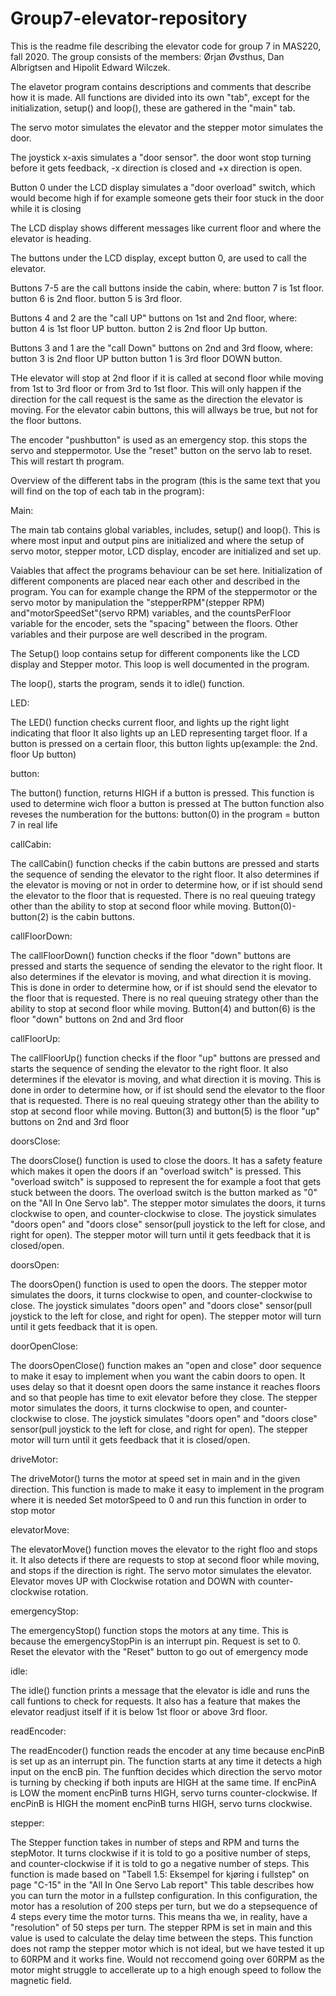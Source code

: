 
# Group7-elevator-repository
This is the readme file describing the elevator code for group 7 in MAS220, fall 2020.
The group consists of the members: Ørjan Øvsthus, Dan Albrigtsen and Hipolit Edward Wilczek.

The elavetor program contains descriptions and comments that describe how it is made.
All functions are divided into its own "tab", except for the initialization, setup() and loop(), these are gathered in the "main" tab.


The servo motor simulates the elevator and the stepper motor simulates the door.

The joystick x-axis simulates a "door sensor". the door wont stop turning before it gets feedback,
-x direction is closed and +x direction is open.


Button 0 under the LCD display simulates a "door overload" switch, which would become high if
for example someone gets their foor stuck in the door while it is closing


The LCD display shows different messages like current floor and where the elevator is heading.


The buttons under the LCD display, except button 0, are used to call the elevator.

Buttons 7-5 are the call buttons inside the cabin, where:
button 7 is 1st floor.
button 6 is 2nd floor.
button 5 is 3rd floor.

Buttons 4 and 2 are the "call UP" buttons on 1st and 2nd floor, where:
button 4 is 1st floor UP button.
button 2 is 2nd floor Up button.

Buttons 3 and 1 are the "call Down" buttons on 2nd and 3rd floow, where:
button 3 is 2nd floor UP button
button 1 is 3rd floor DOWN button.


THe elevator will stop at 2nd floor if it is called at second floor while moving from 1st to 3rd floor or from 3rd to 1st floor.
This will only happen if the direction for the call request is the same as the direction the elevator is moving.
For the elevator cabin buttons, this will allways be true, but not for the floor buttons.

The encoder "pushbutton" is used as an emergency stop. this stops the servo and steppermotor.
Use the "reset" button on the servo lab to reset. This will restart th program.




Overview of the different tabs in the program (this is the same text that you will find on the top of each tab in the program):


Main:

The main tab contains global variables, includes, setup() and loop().
This is where most input and output pins are initialized and where the setup of servo motor, stepper motor,
LCD display, encoder are initialized and set up.

Vaiables that affect the programs behaviour can be set here. Initialization of different components
are placed near each other and described in the program.
You can for example change the RPM of the steppermotor or the servo motor by manipulation the "stepperRPM"(stepper RPM)
and"motorSpeedSet"(servo RPM) variables, and the countsPerFloor variable for the encoder, sets the "spacing" between the floors.
Other variables and their purpose are well described in the program.

The Setup() loop contains setup for different components like the LCD display and Stepper motor.
This loop is well documented in the program.

The loop(), starts the program, sends it to idle() function.



LED:

The LED() function checks current floor, and lights up the right light indicating that floor
It also lights up an LED representing target floor.
If a button is pressed on a certain floor, this button lights up(example: the 2nd. floor Up button)



button:

The button() function, returns HIGH if a button is pressed.
This function is used to determine wich floor a button is pressed at
The button function also reveses the numberation for the buttons: button(0) in the program = button 7 in real life



callCabin:

The callCabin() function checks if the cabin buttons are pressed and starts the sequence of sending the
elevator to the right floor.
It also determines if the elevator is moving or not in order to determine how,
or if ist should send the elevator to the floor that is requested.
There is no real queuing trategy other than the ability to stop at second floor while moving.
Button(0)-button(2) is the cabin buttons.


callFloorDown:

The callFloorDown() function checks if the floor "down" buttons are
pressed and starts the sequence of sending the elevator to the right floor.
It also determines if the elevator is moving, and what direction it is moving.
This is done in order to determine how, or if ist should send the elevator to the floor that is requested.
There is no real queuing strategy other than the ability to stop at second floor while moving.
Button(4) and button(6) is the floor "down" buttons on 2nd and 3rd floor


callFloorUp:

The callFloorUp() function checks if the floor "up" buttons are
pressed and starts the sequence of sending the elevator to the right floor.
It also determines if the elevator is moving, and what direction it is moving.
This is done in order to determine how, or if ist should send the elevator to the floor that is requested.
There is no real queuing strategy other than the ability to stop at second floor while moving.
Button(3) and button(5) is the floor "up" buttons on 2nd and 3rd floor


doorsClose:

The doorsClose() function is used to close the doors.
It has a safety feature which makes it open the doors if an "overload switch" is pressed.
This "overload switch" is supposed to represent the for example a foot that gets stuck between the doors.
The overload switch is the button marked as "0" on the "All In One Servo lab".
The stepper motor simulates the doors, it turns clockwise to open, and counter-clockwise to close.
The joystick simulates "doors open" and "doors close" sensor(pull joystick to the left for close, and right for open).
The stepper motor will turn until it gets feedback that it is closed/open.


doorsOpen:

The doorsOpen() function is used to open the doors.
The stepper motor simulates the doors, it turns clockwise to open, and counter-clockwise to close.
The joystick simulates "doors open" and "doors close" sensor(pull joystick to the left for close, and right for open).
The stepper motor will turn until it gets feedback that it is open.


doorOpenClose:

The doorsOpenClose() function makes an "open and close" door sequence to make it esay to implement when you want the cabin doors to open.
It uses delay so that it doesnt open doors the same instance it reaches floors and so that people has time to exit elevator before they close.
The stepper motor simulates the doors, it turns clockwise to open, and counter-clockwise to close.
The joystick simulates "doors open" and "doors close" sensor(pull joystick to the left for close, and right for open).
The stepper motor will turn until it gets feedback that it is closed/open.


driveMotor:

The driveMotor() turns the motor at speed set in main and in the given direction.
This function is made to make it easy to implement in the program where it is needed
Set motorSpeed to 0 and run this function in order to stop motor


elevatorMove:

The elevatorMove() function moves the elevator to the right floo and stops it.
It also detects if there are requests to stop at second floor while moving, and stops if the direction is right.
The servo motor simulates the elevator.
Elevator moves UP with Clockwise rotation and DOWN with counter-clockwise rotation.


emergencyStop:

The emergencyStop() function stops the motors at any time.
This is because the emergencyStopPin is an interrupt pin.
Request is set to 0.
Reset the elevator with the "Reset" button to go out of emergency mode


idle:

The idle() function prints a message that the elevator is idle and runs the call funtions to check for requests.
It also has a feature that makes the elevator readjust itself if it is below 1st floor or above 3rd floor.


readEncoder:

The readEncoder() function reads the encoder at any time because encPinB is set up as an interrupt pin.
The function starts at any time it detects a high input on the encB pin.
The funftion decides which direction the servo motor is turning by checking if both inputs are HIGH at the same time.
If encPinA is LOW the moment encPinB turns HIGH, servo turns counter-clockwise.
If encPinB is HIGH the moment encPinB turns HIGH, servo turns clockwise.


stepper:

The Stepper function takes in number of steps and RPM and turns the stepMotor.
It turns clockwise if it is told to go a positive number of steps, and counter-clockwise if it is told to go a negative number of steps.
This function is made based on "Tabell 1.5: Eksempel for kjøring i fullstep" on page "C-15" in the "All In One Servo Lab report"
This table describes how you can turn the motor in a fullstep configuration.
In this configuration, the motor has a resolution of 200 steps per turn, but we do a stepsequence of 4 steps every time the motor turns.
This means tha we, in reality, have a "resolution" of 50 steps per turn.
The stepper RPM is set in main and this value is used to calculate the delay time between the steps.
This function does not ramp the stepper motor which is not ideal, but we have tested it up to 60RPM and it works fine.
Would not reccomend going over 60RPM as the motor might struggle to accellerate up to a high enough speed to follow the magnetic field.